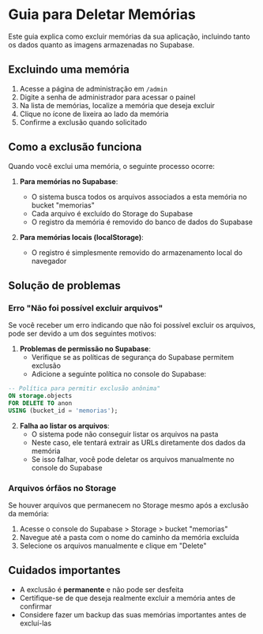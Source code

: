 # Guia para Deletar Memórias

Este guia explica como excluir memórias da sua aplicação, incluindo tanto os dados quanto as imagens armazenadas no Supabase.

## Excluindo uma memória

1. Acesse a página de administração em `/admin`
2. Digite a senha de administrador para acessar o painel
3. Na lista de memórias, localize a memória que deseja excluir
4. Clique no ícone de lixeira ao lado da memória
5. Confirme a exclusão quando solicitado

## Como a exclusão funciona

Quando você exclui uma memória, o seguinte processo ocorre:

1. **Para memórias no Supabase**:
   - O sistema busca todos os arquivos associados a esta memória no bucket "memorias"
   - Cada arquivo é excluído do Storage do Supabase
   - O registro da memória é removido do banco de dados do Supabase

2. **Para memórias locais (localStorage)**:
   - O registro é simplesmente removido do armazenamento local do navegador

## Solução de problemas

### Erro "Não foi possível excluir arquivos"

Se você receber um erro indicando que não foi possível excluir os arquivos, pode ser devido a um dos seguintes motivos:

1. **Problemas de permissão no Supabase**:
   - Verifique se as políticas de segurança do Supabase permitem exclusão
   - Adicione a seguinte política no console do Supabase:

```sql
-- Política para permitir exclusão anônima" 
ON storage.objects 
FOR DELETE TO anon 
USING (bucket_id = 'memorias');
```

2. **Falha ao listar os arquivos**:
   - O sistema pode não conseguir listar os arquivos na pasta
   - Neste caso, ele tentará extrair as URLs diretamente dos dados da memória
   - Se isso falhar, você pode deletar os arquivos manualmente no console do Supabase

### Arquivos órfãos no Storage

Se houver arquivos que permanecem no Storage mesmo após a exclusão da memória:

1. Acesse o console do Supabase > Storage > bucket "memorias"
2. Navegue até a pasta com o nome do caminho da memória excluída
3. Selecione os arquivos manualmente e clique em "Delete"

## Cuidados importantes

- A exclusão é **permanente** e não pode ser desfeita
- Certifique-se de que deseja realmente excluir a memória antes de confirmar
- Considere fazer um backup das suas memórias importantes antes de excluí-las 